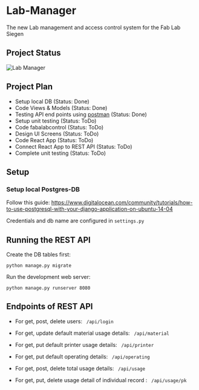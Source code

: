 # Lab-Manager
The new Lab management and access control system for the Fab Lab Siegen

## Project Status
![Lab Manager](https://github.com/FabLabSiegen/Lab-Manager/workflows/Lab%20Manager/badge.svg?branch=master)

## Project Plan

* Setup local DB (Status: Done)
* Code Views & Models (Status: Done)
* Testing API end points using [postman](https://www.guru99.com/postman-tutorial.html) (Status: Done)
* Setup unit testing (Status: ToDo)
* Code fabalabcontrol (Status: ToDo)
* Design UI Screens (Status: ToDo)
* Code React App (Status: ToDo)
* Connect React App to REST API (Status: ToDo)
* Complete unit testing (Status: ToDo)



## Setup

### Setup local Postgres-DB
Follow this guide: https://www.digitalocean.com/community/tutorials/how-to-use-postgresql-with-your-django-application-on-ubuntu-14-04


Credentials and db name are configured in `settings.py`

## Running the REST API

Create the DB tables first:
```
python manage.py migrate
```
Run the development web server:
```
python manage.py runserver 8080
```
##  Endpoints of REST API

* For get, post, delete users: ` /api/login`

* For get, update default material usage details: ` /api/material`

* For get, put default printer usage details: ` /api/printer`

* For get, put default operating details: ` /api/operating`

* For get, post, delete total usage details: ` /api/usage`

* For get, put, delete usage detail of individual record : ` /api/usage/pk`
